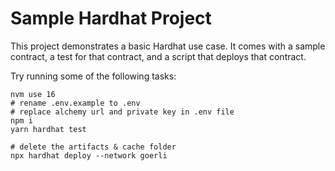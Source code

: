 # Sample Hardhat Project

This project demonstrates a basic Hardhat use case. It comes with a sample contract, a test for that contract, and a script that deploys that contract.

Try running some of the following tasks:

```shell
nvm use 16
# rename .env.example to .env
# replace alchemy url and private key in .env file
npm i 
yarn hardhat test

# delete the artifacts & cache folder
npx hardhat deploy --network goerli
```
